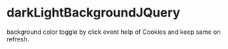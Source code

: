 # darkLightBackgroundJQuery
background color toggle by click event help of Cookies and keep same on refresh.

